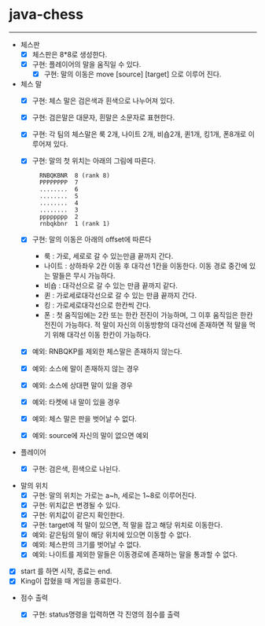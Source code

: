 # java-chess

****

- 체스판
    - [x] 체스판은 8*8로 생성한다.
    - [x] 구현: 플레이어의 말을 움직일 수 있다.
        - [X] 구현: 말의 이동은 move [source] [target] 으로 이루어 진다.

- 체스 말
    - [x] 구현: 체스 말은 검은색과 흰색으로 나누어져 있다.
    - [x] 구현: 검은말은 대문자, 흰말은 소문자로 표현한다.
    - [X] 구현: 각 팀의 체스말은 룩 2개, 나이트 2개, 비숍2개, 퀸1개, 킹1개, 폰8개로 이루어져 있다.
    - [x] 구현: 말의 첫 위치는 아래의 그림에 따른다.
      ```
        RNBQKBNR  8 (rank 8)
        PPPPPPPP  7
        ........  6
        ........  5
        ........  4
        ........  3
        pppppppp  2
        rnbqkbnr  1 (rank 1)
      ```
    - [x] 구현: 말의 이동은 아래의 offset에 따른다
        - 룩 : 가로, 세로로 갈 수 있는만큼 끝까지 간다.
        - 나이트 : 상하좌우 2칸 이동 후 대각선 1칸을 이동한다. 이동 경로 중간에 있는 말들은 무시 가능하다.
        - 비숍 : 대각선으로 갈 수 있는 만큼 끝까지 같다.
        - 퀸 : 가로세로대각선으로 갈 수 있는 만큼 끝까지 간다.
        - 킹 : 가로세로대각선으로 한칸씩 간다.
        - 폰 : 첫 움직임에는 2칸 또는 한칸 전진이 가능하며, 그 이후 움직임은 한칸 전진이 가능하다. 적 말이 자신의 이동방향의 대각선에 존재하면 적 말을 먹기 위해 대각선 이동 한칸이 가능하다.

    - [x] 예외: RNBQKP를 제외한 체스말은 존재하지 않는다.
    - [x] 예외: 소스에 말이 존재하지 않는 경우
    - [x] 예외: 소스에 상대편 말이 있을 경우
    - [x] 예외: 타켓에 내 말이 있을 경우
    - [x] 예외: 체스 말은 판을 벗어날 수 없다.
    - [x] 예외: source에 자신의 말이 없으면 예외

- 플레이어
    - [x] 구현: 검은색, 흰색으로 나뉜다.


- 말의 위치
    - [X] 구현: 말의 위치는 가로는 a~h, 세로는 1~8로 이루어진다.
    - [X] 구현: 위치값은 변경될 수 있다.
    - [X] 구현: 위치값이 같은지 확인한다.
    - [X] 구현: target에 적 말이 있으면, 적 말을 잡고 해당 위치로 이동한다.
    - [X] 예외: 같은팀의 말이 해당 위치에 있으면 이동할 수 없다.
    - [X] 예외: 체스판의 크기를 벗어날 수 없다.
    - [X] 예외: 나이트를 제외한 말들은 이동경로에 존재하는 말을 통과할 수 없다.

- [x] start 를 하면 시작, 종료는 end.
- [x] King이 잡혔을 때 게임을 종료한다.

- 점수 출력
    - [x] 구현: status명령을 입력하면 각 진영의 점수를 출력
    
